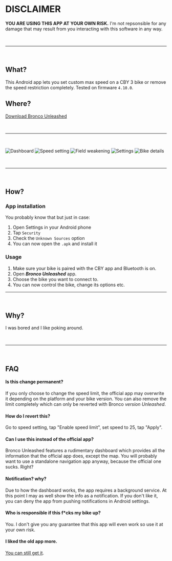 ⠀

# DISCLAIMER

**YOU ARE USING THIS APP AT YOUR OWN RISK.** I'm not repsonsible for any damage that may result from you interacting with this software in any way.

⠀

---

⠀

## What?

This Android app lets you set custom max speed on a CBY 3 bike or remove the speed restriction completely. Tested on firmware `4.10.0`.

## Where?

[Download Bronco Unleashed](https://github.com/hackboyMcHack/bronco/releases/download/3.0/BroncoUnleashed30.apk)

⠀

---
⠀

![Dashboard](./files/30-dashboard.png) ![Speed setting](./files/30-speedsetting.png) ![Field weakening](./files/30-fieldweakening.png) ![Settings](./files/30-settings.png) ![Bike details](./files/30-details.png)

⠀

---

⠀

## How?

### App installation

You probably know that but just in case:

1. Open Settings in your Android phone
2. Tap `Security`
3. Check the `Unknown Sources` option
4. You can now open the `.apk` and install it

### Usage

1. Make sure your bike is paired with the CBY app and Bluetooth is on. 
2. Open ***Bronco Unleashed*** app.
3. Choose the bike you want to connect to.
4. You can now control the bike, change its options etc.

---

⠀

## Why?

I was bored and I like poking around.

⠀

---

⠀

## FAQ

#### Is this change permanent?

If you only choose to change the speed limit, the official app may overwrite it depending on the platform and your bike version. You can also remove the limit completely which can only be reverted with Bronco _version Unleashed_.

#### How do I revert this?

Go to speed setting, tap "Enable speed limit", set speed to 25, tap "Apply".

#### Can I use this instead of the official app?

Bronco Unleashed features a rudimentary dashboard which provides all the information that the official app does, except the map. You will probably want to use a standalone navigation app anyway, because the official one sucks. Right? 

#### Notification? why?

Due to how the dashboard works, the app requires a background service. At this point I may as well show the info as a notification. If you don't like it, you can deny the app from pushing notifications in Android settings.

#### Who is responsible if this f\*cks my bike up?

You. I don't give you any guarantee that this app will even work so use it at your own risk.

#### I liked the old app more.

[You can still get it](https://github.com/hackboyMcHack/bronco/releases/download/1.0.0/Bronco.apk).


⠀

⠀

